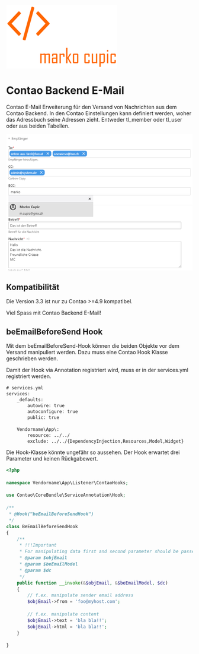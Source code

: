 ![Alt text](https://github.com/markocupic/markocupic/blob/main/logo.png "logo")

# Contao Backend E-Mail
Contao E-Mail Erweiterung für den Versand von Nachrichten aus dem Contao Backend. In den Contao Einstellungen kann definiert werden, woher das Adressbuch seine Adressen zieht. Entweder tl_member oder tl_user oder aus beiden Tabellen.

![Backend](docs/images/app-backend-screenshot.png "backend")

## Kompatibilität
Die Version 3.3 ist nur zu Contao >=4.9 kompatibel.

Viel Spass mit Contao Backend E-Mail!

## beEmailBeforeSend Hook
Mit dem beEmailBeforeSend-Hook können die beiden Objekte vor dem Versand manipuliert werden. Dazu muss eine Contao Hook Klasse geschrieben werden.

Damit der Hook via Annotation registriert wird, muss er in der services.yml registriert werden.

```
# services.yml
services:
    _defaults:
        autowire: true
        autoconfigure: true
        public: true

    Vendorname\App\:
        resource: ../../
        exclude: ../../{DependencyInjection,Resources,Model,Widget}

```

Die Hook-Klasse könnte ungefähr so aussehen. Der Hook erwartet drei Parameter und keinen Rückgabewert. 

```php
<?php

namespace Vendorname\App\Listener\ContaoHooks;

use Contao\CoreBundle\ServiceAnnotation\Hook;

/**
 * @Hook("beEmailBeforeSendHook")
 */
class BeEmailBeforeSendHook
{
    /**
     * !!!Important
     * For manipulating data first and second parameter should be passed by reference!
     * @param $objEmail
     * @param $beEmailModel
     * @param $dc
     */
    public function __invoke(&$objEmail, &$beEmailModel, $dc)
    {
        // f.ex. manipulate sender email address
        $objEmail->from = 'foo@myhost.com';

        // f.ex. manipulate content
        $objEmail->text = 'bla bla!!';
        $objEmail->html = 'bla bla!!';
    }

}

```
